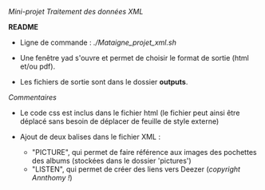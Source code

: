 *Mini-projet Traitement des données XML*

**README**

 - Ligne de commande : *./Mataigne_projet_xml.sh*

 - Une fenêtre yad s'ouvre et permet de choisir le format de sortie (html et/ou pdf).

 - Les fichiers de sortie sont dans le dossier **outputs**.

*Commentaires*

 - Le code css est inclus dans le fichier html (le fichier peut ainsi être déplacé sans besoin de déplacer de feuille de style externe)

 - Ajout de deux balises dans le fichier XML : 
	- "PICTURE", qui permet de faire référence aux images des pochettes des albums (stockées dans le dossier 'pictures')
	- "LISTEN", qui permet de créer des liens vers Deezer (*copyright Annthomy !*)
